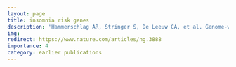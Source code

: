 ```yaml
---
layout: page
title: insomnia risk genes
description: 'Hammerschlag AR, Stringer S, De Leeuw CA, et al. Genome-wide association analysis of insomnia identifies novel risk genes and genetic overlap with psychiatric and metabolic traits. Nat Genet 2017'
img: 
redirect: https://www.nature.com/articles/ng.3888
importance: 4
category: earlier publications
---
```


